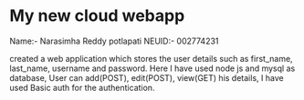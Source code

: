 # My new cloud webapp

Name:- Narasimha Reddy potlapati
NEUID:- 002774231

created a web application which stores the user details such as first_name, last_name, username and password. Here I have used node js and mysql as database, User can add(POST), edit(POST), view(GET) his details, I have used Basic auth for the authentication.
